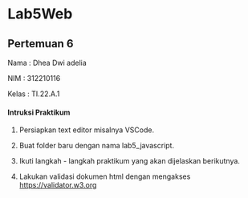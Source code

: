 # Lab5Web

## Pertemuan 6

Nama : Dhea Dwi adelia

NIM : 312210116

Kelas : TI.22.A.1

#### Intruksi Praktikum

1. Persiapkan text editor misalnya VSCode.

2. Buat folder baru dengan nama lab5_javascript.

3. Ikuti langkah - langkah praktikum yang akan dijelaskan berikutnya.

4. Lakukan validasi dokumen html dengan mengakses https://validator.w3.org


